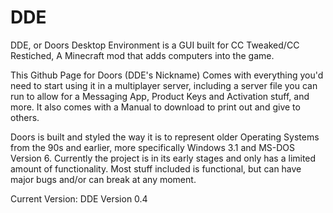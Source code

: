 # DDE
DDE, or Doors Desktop Environment is a GUI built for CC Tweaked/CC Restiched, A Minecraft mod that adds computers into the game.

This Github Page for Doors (DDE's Nickname) Comes with everything you'd need to start using it in a multiplayer server, including a server file you can run to allow for a Messaging App, Product Keys and Activation stuff, and more. It also comes with a Manual to download to print out and give to others.

Doors is built and styled the way it is to represent older Operating Systems from the 90s and earlier, more specifically Windows 3.1 and MS-DOS Version 6. Currently the project is in its early stages and only has a limited amount of functionality. Most stuff included is functional, but can have major bugs and/or can break at any moment.

Current Version: DDE Version 0.4